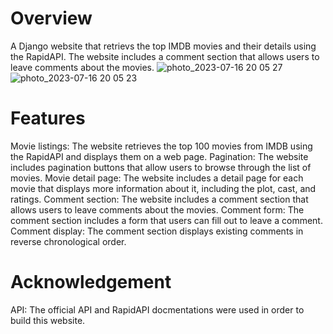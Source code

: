 # Overview 
A Django website that retrievs the top IMDB movies and their details using the RapidAPI. The website includes a comment section that allows users to leave comments about the movies.
![photo_2023-07-16 20 05 27](https://github.com/MurotovichSh/Top_movies/assets/124291194/7575c071-fd0b-4e27-8bd3-8371dbe5caa9)
![photo_2023-07-16 20 05 23](https://github.com/MurotovichSh/Top_movies/assets/124291194/902a8b35-eff1-4d08-a406-e3ce1f66007b)
# Features 
Movie listings: The website retrieves the top 100 movies from IMDB using the RapidAPI and displays them on a web page.
Pagination: The website includes pagination buttons that allow users to browse through the list of movies.
Movie detail page: The website includes a detail page for each movie that displays more information about it, including the plot, cast, and ratings.
Comment section: The website includes a comment section that allows users to leave comments about the movies.
Comment form: The comment section includes a form that users can fill out to leave a comment.
Comment display: The comment section displays existing comments in reverse chronological order.
# Acknowledgement
API: The official API and RapidAPI docmentations were used in order to build this website.
